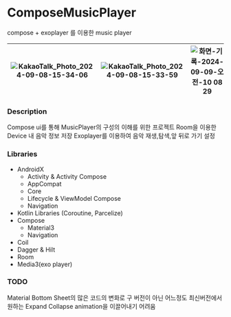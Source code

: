 # ComposeMusicPlayer
compose + exoplayer 를 이용한 music player

|  ![KakaoTalk_Photo_2024-09-08-15-34-06](https://github.com/user-attachments/assets/324745f6-b900-4d2e-bb44-876430d7a2be)    | ![KakaoTalk_Photo_2024-09-08-15-33-59](https://github.com/user-attachments/assets/3d7ecfdf-bbc1-4ff0-90c2-d8bf874da40a)   | ![화면-기록-2024-09-09-오전-10 08 29](https://github.com/user-attachments/assets/198e1e28-8f1f-4e2e-8dc2-28780e657b7a)    |
| ---- | ---- | ---- |


### Description

Compose ui를 통해 MusicPlayer의 구성의 이해를 위한 프로젝트
Room을 이용한 Device 내 음악 정보 저장
Exoplayer를 이용하여 음악 재생,탐색,앞 뒤로 가기 설정



### Libraries

- AndroidX
  - Activity & Activity Compose
  - AppCompat
  - Core
  - Lifecycle & ViewModel Compose
  - Navigation
- Kotlin Libraries (Coroutine, Parcelize)
- Compose
  - Material3
  - Navigation
- Coil
- Dagger & Hilt
- Room
- Media3(exo player)


### TODO

Material Bottom Sheet의 많은 코드의 변화로 구 버전이 아닌 어느정도 최신버전에서 원하는  Expand Collapse animation을 이끌어내기 어려움


